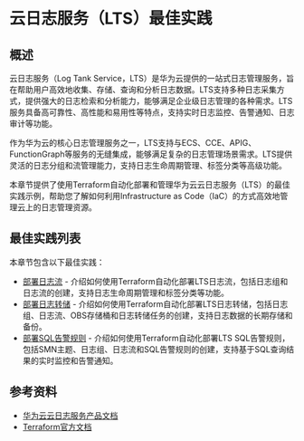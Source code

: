 # 云日志服务（LTS）最佳实践

## 概述

云日志服务（Log Tank Service，LTS）是华为云提供的一站式日志管理服务，旨在帮助用户高效地收集、存储、查询和分析日志数据。LTS支持多种日志采集方式，提供强大的日志检索和分析能力，能够满足企业级日志管理的各种需求。LTS服务具备高可靠性、高性能和易用性等特点，支持实时日志监控、告警通知、日志审计等功能。

作为华为云的核心日志管理服务之一，LTS支持与ECS、CCE、APIG、FunctionGraph等服务的无缝集成，能够满足复杂的日志管理场景需求。LTS提供灵活的日志分组和流管理能力，支持日志生命周期管理、标签分类等高级功能。

本章节提供了使用Terraform自动化部署和管理华为云云日志服务（LTS）的最佳实践示例，帮助您了解如何利用Infrastructure as Code（IaC）的方式高效地管理云上的日志管理资源。

## 最佳实践列表

本章节包含以下最佳实践：

* [部署日志流](log_stream.md) - 介绍如何使用Terraform自动化部署LTS日志流，包括日志组和日志流的创建，支持日志生命周期管理和标签分类等功能。
* [部署日志转储](log_transfer.md) - 介绍如何使用Terraform自动化部署LTS日志转储，包括日志组、日志流、OBS存储桶和日志转储任务的创建，支持日志数据的长期存储和备份。
* [部署SQL告警规则](sql_alarm_rule.md) - 介绍如何使用Terraform自动化部署LTS SQL告警规则，包括SMN主题、日志组、日志流和SQL告警规则的创建，支持基于SQL查询结果的实时监控和告警通知。

## 参考资料

- [华为云云日志服务产品文档](https://support.huaweicloud.com/lts/index.html)
- [Terraform官方文档](https://www.terraform.io/docs/index.html)

